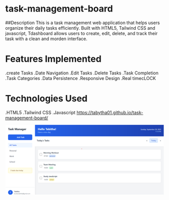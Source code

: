 # task-management-board
##Description
This is a task management web application that helps users organize their daily tasks efficiently. Built with HTML5, Tailwind CSS and javascript, Tdashboard allows users to create, edit, delete, and track their task with a clean and morden interface.

# Features Implemented
.create Tasks
.Date Navigation
.Edit Tasks
.Delete Tasks
.Task Completion
.Task Categories
.Data Persistence
.Responsive Design
.Real timecLOCK

# Technologies Used
.HTML5
.Tailwind CSS
.Javascript
https://tabytha01.github.io/task-management-board/

![Home page screenshot](image.png)

